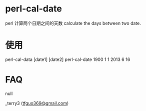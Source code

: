 # perl-cal-date

perl 计算两个日期之间的天数
calculate the days between two date.


# 使用
  perl-cal-data [date1] [date2]
  perl-cal-date 1900 1 1 2013 6 16
# FAQ
null

_terry3 (tfguo369@gmail.com)